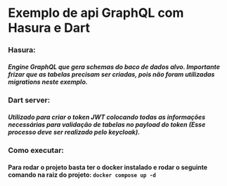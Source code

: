 # Exemplo de api GraphQL com Hasura e Dart

### Hasura:
##### Engine GraphQL que gera schemas do baco de dados alvo. Importante frizar que as tabelas precisam ser criadas, pois não foram utilizadas migrations neste exemplo.

### Dart server:
##### Utilizado para criar o token JWT colocando todas as informações necessárias para validação de tabelas no payload do token (Esse processo deve ser realizado pelo keycloak).

### Como executar:
#### Para rodar o projeto basta ter o docker instalado e rodar o seguinte comando na raiz do projeto: ```docker compose up -d```